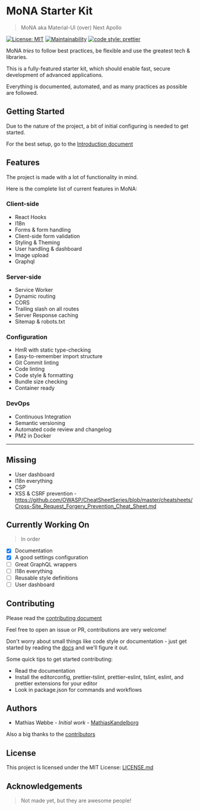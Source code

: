 # MoNA Starter Kit

> MoNA aka Material-UI (over) Next Apollo

[![License: MIT](https://img.shields.io/github/license/MathiasKandelborg/next-apollo-mui-starter.svg?style=flat-square)](https://github.com/MathiasKandelborg/next-apollo-mui-starter/blob/master/LICENSE)
[![Maintainability](https://api.codeclimate.com/v1/badges/9aede83e7d31974d0723/maintainability)](https://codeclimate.com/github/MathiasKandelborg/MoNA-starter-kit/maintainability)
[![code style: prettier](https://img.shields.io/badge/code_style-prettier-ff69b4.svg?style=flat-square)](https://github.com/prettier/prettier)

MoNA _tries_ to follow best practices, be flexible and use the greatest tech & libraries.

This is a fully-featured starter kit, which should enable fast, secure development of advanced applications.

Everything is documented, automated, and as many practices as possible are followed.

## Getting Started

Due to the nature of the project, a bit of initial configuring is needed to get started.

For the best setup, go to the [Introduction document](/docs/introduction.md)

## Features

The project is made with a lot of functionality in mind.

Here is the complete list of current features in MoNA:

### Client-side

- React Hooks
- I18n
- Forms & form handling
- Client-side form validation
- Styling & Theming
- User handling & dashboard
- Image upload
- Graphql

### Server-side

- Service Worker
- Dynamic routing
- CORS
- Trailing slash on all routes
- Server Response caching
- Sitemap & robots.txt

### Configuration

- HmR with static type-checking
- Easy-to-remember import structure
- Git Commit linting
- Code linting
- Code style & formatting
- Bundle size checking
- Container ready

### DevOps

- Continuous Integration
- Semantic versioning
- Automated code review and changelog
- PM2 in Docker

---

## Missing

- User dashboard
- I18n everything
- CSP
- XSS & CSRF prevention - <https://github.com/OWASP/CheatSheetSeries/blob/master/cheatsheets/Cross-Site_Request_Forgery_Prevention_Cheat_Sheet.md>

## Currently Working On

> In order

- [x] Documentation
- [x] A good settings configuration
- [ ] Great GraphQL wrappers
- [ ] I18n everything
- [ ] Reusable style definitions
- [ ] User dashboard

## Contributing

Please read the [contributing document](/CONTRIBUTING.md)

Feel free to open an issue or PR, contributions are very welcome!

Don't worry about small things like code style or documentation - just get started by reading the [docs](/CONTRIBUTING.md) and we'll figure it out.

Some quick tips to get started contributing:

- Read the documentation
- Install the editorconfig, prettier-tslint, prettier-eslint, tslint, eslint, and prettier extensions for your editor
- Look in package.json for commands and workflows

## Authors

- Mathias Wøbbe - _Initial work_ - [MathiasKandelborg](https://github.com/MathiasKandelborg)

Also a big thanks to the [contributors](https://github.com/MathiasKandelborg/mona/contributors)

## License

This project is licensed under the MIT License: [LICENSE.md](/LICENSE)

## Acknowledgements

> Not made yet, but they are awesome people!
